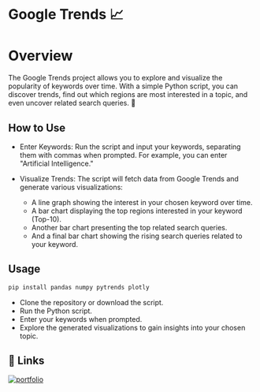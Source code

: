
# Google Trends 📈


# Overview

The Google Trends project allows you to explore and visualize the popularity of keywords over time. With a simple Python script, you can discover trends, find out which regions are most interested in a topic, and even uncover related search queries. 🚀

## How to Use

- Enter Keywords: Run the script and input your keywords, separating them with commas when prompted. For example, you can enter "Artificial Intelligence."

- Visualize Trends: The script will fetch data from Google Trends and generate various visualizations:

    * A line graph showing the interest in your chosen keyword over time.
    * A bar chart displaying the top regions interested in your keyword (Top-10).
    * Another bar chart presenting the top related search queries.
    * And a final bar chart showing the rising search queries related to your keyword.

## Usage

```javascript
pip install pandas numpy pytrends plotly
```
* Clone the repository or download the script.
* Run the Python script.
* Enter your keywords when prompted.
* Explore the generated visualizations to gain insights into your chosen topic.
## 🔗 Links
[![portfolio](https://img.shields.io/badge/view_my_notebook-000?style=for-the-badge&logo=github&logoColor=white)](https://nbviewer.org/github/Harinivas44/Google_Trends/blob/main/Google_Trends%20%282%29.ipynb)
